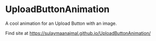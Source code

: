 # UploadButtonAnimation
A cool animation for an Upload Button with an image.

Find site at https://sulaymaanajmal.github.io/UploadButtonAnimation/
